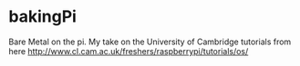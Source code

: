 bakingPi
========

Bare Metal on the pi.
My take on the University of Cambridge tutorials from here http://www.cl.cam.ac.uk/freshers/raspberrypi/tutorials/os/